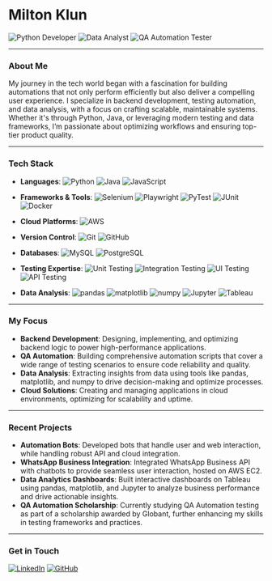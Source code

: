 # Milton Klun

![Python Developer](https://img.shields.io/badge/Python%20Developer-F44336?style=for-the-badge&logo=python&logoColor=white)  <!-- Red -->
![Data Analyst](https://img.shields.io/badge/Data%20Analyst-4CAF50?style=for-the-badge&logo=data-analytics&logoColor=white)  <!-- Green -->
![QA Automation Tester](https://img.shields.io/badge/QA%20Automation%20Tester-2196F3?style=for-the-badge&logo=robot&logoColor=white)  <!-- Blue -->

---

### About Me

My journey in the tech world began with a fascination for building automations that not only perform efficiently but also deliver a compelling user experience. I specialize in backend development, testing automation, and data analysis, with a focus on crafting scalable, maintainable systems. Whether it's through Python, Java, or leveraging modern testing and data frameworks, I’m passionate about optimizing workflows and ensuring top-tier product quality.

---

### Tech Stack

- **Languages**: 
![Python](https://img.shields.io/badge/Python-3776AB?style=for-the-badge&logo=python&logoColor=white)
![Java](https://img.shields.io/badge/Java-ED8B00?style=for-the-badge&logo=java&logoColor=white)
![JavaScript](https://img.shields.io/badge/JavaScript-F7DF1E?style=for-the-badge&logo=javascript&logoColor=black)

- **Frameworks & Tools**: 
![Selenium](https://img.shields.io/badge/Selenium-43B02A?style=for-the-badge&logo=selenium&logoColor=white)
![Playwright](https://img.shields.io/badge/Playwright-2C2C32?style=for-the-badge&logo=playwright&logoColor=green)
![PyTest](https://img.shields.io/badge/PyTest-0A9EDC?style=for-the-badge&logo=pytest&logoColor=white)
![JUnit](https://img.shields.io/badge/JUnit-25A162?style=for-the-badge&logo=junit5&logoColor=white)
![Docker](https://img.shields.io/badge/Docker-2496ED?style=for-the-badge&logo=docker&logoColor=white)

- **Cloud Platforms**: 
![AWS](https://img.shields.io/badge/AWS-232F3E?style=for-the-badge&logo=amazon-aws&logoColor=white)

- **Version Control**: 
![Git](https://img.shields.io/badge/Git-F05032?style=for-the-badge&logo=git&logoColor=white)
![GitHub](https://img.shields.io/badge/GitHub-181717?style=for-the-badge&logo=github&logoColor=white)

- **Databases**: 
![MySQL](https://img.shields.io/badge/MySQL-4479A1?style=for-the-badge&logo=mysql&logoColor=white)
![PostgreSQL](https://img.shields.io/badge/PostgreSQL-336791?style=for-the-badge&logo=postgresql&logoColor=white)

- **Testing Expertise**: 
![Unit Testing](https://img.shields.io/badge/Unit_Testing-0769AD?style=for-the-badge&logo=testing-library&logoColor=white)
![Integration Testing](https://img.shields.io/badge/Integration_Testing-E34F26?style=for-the-badge&logo=testing-library&logoColor=white)
![UI Testing](https://img.shields.io/badge/UI_Testing-61DAFB?style=for-the-badge&logo=react&logoColor=white)
![API Testing](https://img.shields.io/badge/API_Testing-6DB33F?style=for-the-badge&logo=spring&logoColor=white)

- **Data Analysis**: 
![pandas](https://img.shields.io/badge/pandas-150458?style=for-the-badge&logo=pandas&logoColor=white)
![matplotlib](https://img.shields.io/badge/matplotlib-3776AB?style=for-the-badge&logo=python&logoColor=white)
![numpy](https://img.shields.io/badge/numpy-013243?style=for-the-badge&logo=numpy&logoColor=white)
![Jupyter](https://img.shields.io/badge/Jupyter-F37626?style=for-the-badge&logo=jupyter&logoColor=white)
![Tableau](https://img.shields.io/badge/Tableau-E97627?style=for-the-badge&logo=tableau&logoColor=white)


---

### My Focus

- **Backend Development**: Designing, implementing, and optimizing backend logic to power high-performance applications.
- **QA Automation**: Building comprehensive automation scripts that cover a wide range of testing scenarios to ensure code reliability and quality.
- **Data Analysis**: Extracting insights from data using tools like pandas, matplotlib, and numpy to drive decision-making and optimize processes.
- **Cloud Solutions**: Creating and managing applications in cloud environments, optimizing for scalability and uptime.

---

### Recent Projects

- **Automation Bots**: Developed bots that handle user and web interaction, while handling robust API and cloud integration.
- **WhatsApp Business Integration**: Integrated WhatsApp Business API with chatbots to provide seamless user interaction, hosted on AWS EC2.
- **Data Analytics Dashboards**: Built interactive dashboards on Tableau using pandas, matplotlib, and Jupyter to analyze business performance and drive actionable insights.
- **QA Automation Scholarship**: Currently studying QA Automation testing as part of a scholarship awarded by Globant, further enhancing my skills in testing frameworks and practices.

---

### Get in Touch

[![LinkedIn](https://img.shields.io/badge/LinkedIn-blue?style=for-the-badge&logo=linkedin)](https://www.linkedin.com/in/milton-klun/)
[![GitHub](https://img.shields.io/badge/GitHub-MiltonKlun-181717?style=for-the-badge&logo=github)](https://github.com/MiltonKlun)


